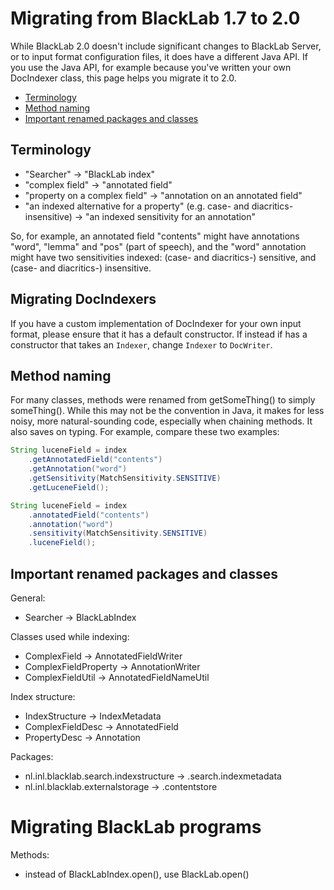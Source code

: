# Migrating from BlackLab 1.7 to 2.0

While BlackLab 2.0 doesn't include significant changes to BlackLab Server, or to input format configuration files, it does have a different Java API. If you use the Java API, for example because you've written your own DocIndexer class, this page helps you migrate it to 2.0. 

* <a href="#terminology">Terminology</a>
* <a href="#methods">Method naming</a>
* <a href="#renamed">Important renamed packages and classes</a>

<a id="terminology"></a>

## Terminology

- "Searcher" -> "BlackLab index"
- "complex field" -> "annotated field"
- "property on a complex field" -> "annotation on an annotated field"
- "an indexed alternative for a property" (e.g. case- and diacritics-insensitive) -> "an indexed sensitivity for an annotation"

So, for example, an annotated field "contents" might have annotations "word", "lemma" and "pos" (part of speech), and the "word" annotation might have two sensitivities indexed: (case- and diacritics-) sensitive, and (case- and diacritics-) insensitive.

<a id="methods"></a>

## Migrating DocIndexers

If you have a custom implementation of DocIndexer for your own input format, please ensure that it has a default constructor. If instead if has a constructor that takes an `Indexer`, change `Indexer` to `DocWriter`. 

## Method naming

For many classes, methods were renamed from getSomeThing() to simply someThing(). While this may not be the convention in Java, it makes for less noisy, more natural-sounding code, especially when chaining methods. It also saves on typing. For example, compare these two examples:

```java
String luceneField = index
    .getAnnotatedField("contents")
    .getAnnotation("word")
    .getSensitivity(MatchSensitivity.SENSITIVE)
    .getLuceneField();

String luceneField = index
    .annotatedField("contents")
    .annotation("word")
    .sensitivity(MatchSensitivity.SENSITIVE)
    .luceneField();
```


## Important renamed packages and classes

General:
- Searcher -> BlackLabIndex

Classes used while indexing:
- ComplexField -> AnnotatedFieldWriter
- ComplexFieldProperty -> AnnotationWriter
- ComplexFieldUtil -> AnnotatedFieldNameUtil

Index structure:
- IndexStructure -> IndexMetadata
- ComplexFieldDesc -> AnnotatedField
- PropertyDesc -> Annotation

Packages:
- nl.inl.blacklab.search.indexstructure -> .search.indexmetadata
- nl.inl.blacklab.externalstorage -> .contentstore

# Migrating BlackLab programs

Methods:
- instead of BlackLabIndex.open(), use BlackLab.open()

